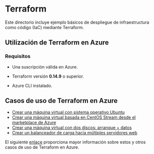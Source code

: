 # Terraform
Este directorio incluye ejemplo básicos de despliegue de infraestructura como código (IaC) mediante Terraform.

## Utilización de Terraform en Azure

### Requisitos

* Una suscripción válida en Azure.

* Terraform versión **0.14.9** o superior.

* Azure CLI instalado.

## Casos de uso de Terraform en Azure

* [Crear una máquina virtual con sistema operativo Ubuntu](ejemplos/azurerm/single_vm_ubuntu)
* [Crear una máquina virtual basada en CentOS Stream desde el marketplace de Azure](ejemplos/azurerm/single_vm_centos_stream)
* [Crear una máquina virtual con dos discos: arranque + datos](ejemplos/azurerm/multiple_disks)
* [Crear un balanceador de carga hacia múltiples servidores web](ejemplos/azurerm/balanceador)


El siguiente [enlace](https://registry.terraform.io/providers/hashicorp/azurerm/latest/docs/resources/linux_virtual_machine) proporciona mayor información sobre estos y otros casos de uso de Terraform en Azure.

